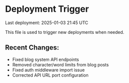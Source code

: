 # Deployment Trigger

Last deployment: 2025-01-03 21:45 UTC

This file is used to trigger new deployments when needed.

## Recent Changes:
- Fixed blog system API endpoints
- Removed character/word limits from blog posts
- Fixed auth middleware import issue
- Corrected API URL port configuration
